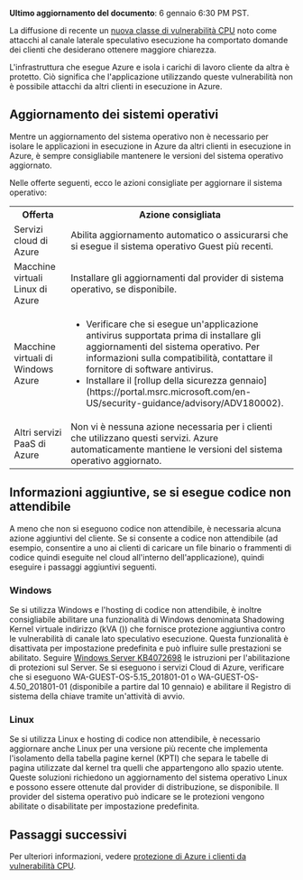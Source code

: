 
**Ultimo aggiornamento del documento**: 6 gennaio 6:30 PM PST.

La diffusione di recente un [nuova classe di vulnerabilità CPU](https://portal.msrc.microsoft.com/en-US/security-guidance/advisory/ADV180002) noto come attacchi al canale laterale speculativo esecuzione ha comportato domande dei clienti che desiderano ottenere maggiore chiarezza.  

L'infrastruttura che esegue Azure e isola i carichi di lavoro cliente da altra è protetto.  Ciò significa che l'applicazione utilizzando queste vulnerabilità non è possibile attacchi da altri clienti in esecuzione in Azure.

## <a name="keeping-your-operating-systems-up-to-date"></a>Aggiornamento dei sistemi operativi

Mentre un aggiornamento del sistema operativo non è necessario per isolare le applicazioni in esecuzione in Azure da altri clienti in esecuzione in Azure, è sempre consigliabile mantenere le versioni del sistema operativo aggiornato. 

Nelle offerte seguenti, ecco le azioni consigliate per aggiornare il sistema operativo: 

<table>
<tr>
<th>Offerta</th> <th>Azione consigliata </th>
</tr>
<tr>
<td>Servizi cloud di Azure </td>  <td>Abilita aggiornamento automatico o assicurarsi che si esegue il sistema operativo Guest più recenti.</td>
</tr>
<tr>
<td>Macchine virtuali Linux di Azure</td> <td>Installare gli aggiornamenti dal provider di sistema operativo, se disponibile. </td>
</tr>
<tr>
<td>Macchine virtuali di Windows Azure </td> <td><ul><li>Verificare che si esegue un'applicazione antivirus supportata prima di installare gli aggiornamenti del sistema operativo. Per informazioni sulla compatibilità, contattare il fornitore di software antivirus. </li> <li> Installare il [rollup della sicurezza gennaio](https://portal.msrc.microsoft.com/en-US/security-guidance/advisory/ADV180002). </li></ul></td>
</tr>
<tr>
<td>Altri servizi PaaS di Azure</td> <td>Non vi è nessuna azione necessaria per i clienti che utilizzano questi servizi. Azure automaticamente mantiene le versioni del sistema operativo aggiornato. </td>
</tr>
</table>

## <a name="additional-guidance-if-you-are-running-untrusted-code"></a>Informazioni aggiuntive, se si esegue codice non attendibile 

A meno che non si eseguono codice non attendibile, è necessaria alcuna azione aggiuntivi del cliente. Se si consente a codice non attendibile (ad esempio, consentire a uno ai clienti di caricare un file binario o frammenti di codice quindi eseguite nel cloud all'interno dell'applicazione), quindi eseguire i passaggi aggiuntivi seguenti.  


### <a name="windows"></a>Windows 
Se si utilizza Windows e l'hosting di codice non attendibile, è inoltre consigliabile abilitare una funzionalità di Windows denominata Shadowing Kernel virtuale indirizzo (kVA ()) che fornisce protezione aggiuntiva contro le vulnerabilità di canale lato speculativo esecuzione. Questa funzionalità è disattivata per impostazione predefinita e può influire sulle prestazioni se abilitato. Seguire [Windows Server KB4072698](https://support.microsoft.com/help/4072698/windows-server-guidance-to-protect-against-the-speculative-execution) le istruzioni per l'abilitazione di protezioni sul Server. Se si eseguono i servizi Cloud di Azure, verificare che si eseguono WA-GUEST-OS-5.15_201801-01 o WA-GUEST-OS-4.50_201801-01 (disponibile a partire dal 10 gennaio) e abilitare il Registro di sistema della chiave tramite un'attività di avvio.


### <a name="linux"></a>Linux
Se si utilizza Linux e hosting di codice non attendibile, è necessario aggiornare anche Linux per una versione più recente che implementa l'isolamento della tabella pagine kernel (KPTI) che separa le tabelle di pagina utilizzate dal kernel tra quelli che appartengono allo spazio utente. Queste soluzioni richiedono un aggiornamento del sistema operativo Linux e possono essere ottenute dal provider di distribuzione, se disponibile. Il provider del sistema operativo può indicare se le protezioni vengono abilitate o disabilitate per impostazione predefinita.








## <a name="next-steps"></a>Passaggi successivi

Per ulteriori informazioni, vedere [protezione di Azure i clienti da vulnerabilità CPU](https://azure.microsoft.com/blog/securing-azure-customers-from-cpu-vulnerability/).
